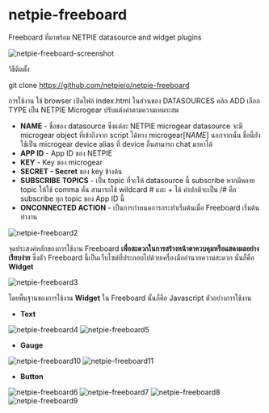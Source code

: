 netpie-freeboard
==========

Freeboard ที่มาพร้อม NETPIE datasource and widget plugins

![netpie-freeboard-screenshot](https://raw.githubusercontent.com/mineanthat/netpie-freeboard/master/docs/public/images/overview.PNG)


วิธีติดตั้ง

git clone https://github.com/netpieio/netpie-freeboard

การใช้งาน ใช้ browser เปิดไฟล์ index.html  ในส่วนของ DATASOURCES คลิก ADD เลือก TYPE เป็น NETPIE Microgear ปรับแต่งค่าตามความเหมาะสม

- **NAME** - ชื่อของ datasource ซึ่งแต่ละ NETPIE microgear datasource จะมี microgear object ที่เข้าถึงจาก script ได้ทาง microgear[*NAME*]  นอกจากนั้น ชื่อนี้ยังใช้เป็น microgear device alias ที่ device อื่นสามารถ chat มาหาได้ 
- **APP ID** - App ID ของ NETPIE
- **KEY** - Key ของ microgear
- **SECRET - Secret** ของ key ข้างต้น
- **SUBSCRIBE TOPICS** - เป็น topic ที่จะให้ datasource นี้ subscribe หากมีหลาย topic ให้ใช้ comma คั่น สามารถใช้ wildcard # และ + ได้ ค่าปกติจะเป็น /# คือ subscribe ทุก topic ของ App ID นี้
- **ONCONNECTED ACTION** - เป็นการกำหนดการกระทำเริ่มต้นเมื่อ Freeboard เริ่มต้นทำงาน

![netpie-freeboard2](https://raw.githubusercontent.com/mineanthat/netpie-freeboard/master/docs/public/images/addDatasource.PNG)


จุดประสงค์หลักของการใช้งาน Freeboard **เพื่อสะดวกในการสร้างหน้าตาควบคุมหรือแสดงผลอย่างเรียบง่าย**
ซึ่งตัว Freeboard นี้เป็นเว็บไซต์ที่ประกอบไปด้วยเครื่องมืออำนวยความสะดวก นั่นก็คือ **Widget**

![netpie-freeboard3](https://raw.githubusercontent.com/mineanthat/netpie-freeboard/master/docs/public/images/showWidget.png)

โดยพื้นฐานของการใช้งาน **Widget** ใน Freeboard นั้นก็คือ Javascript
ตัวอย่างการใช้งาน
- **Text**

![netpie-freeboard4](https://raw.githubusercontent.com/mineanthat/netpie-freeboard/master/docs/public/images/textWidget.PNG)
![netpie-freeboard5](https://raw.githubusercontent.com/mineanthat/netpie-freeboard/master/docs/public/images/textWidgetShow.PNG)

- **Gauge**

![netpie-freeboard10](https://raw.githubusercontent.com/mineanthat/netpie-freeboard/master/docs/public/images/gaugeWidget.PNG)
![netpie-freeboard11](https://raw.githubusercontent.com/mineanthat/netpie-freeboard/master/docs/public/images/gaugeWidgetShow.PNG)

- **Button**

![netpie-freeboard6](https://raw.githubusercontent.com/mineanthat/netpie-freeboard/master/docs/public/images/buttonWidget.PNG)
![netpie-freeboard7](https://raw.githubusercontent.com/mineanthat/netpie-freeboard/master/docs/public/images/buttonWidget2.PNG)
![netpie-freeboard8](https://raw.githubusercontent.com/mineanthat/netpie-freeboard/master/docs/public/images/buttonWidget3.PNG)
![netpie-freeboard9](https://raw.githubusercontent.com/mineanthat/netpie-freeboard/master/docs/public/images/buttonWidgetShow.PNG)

